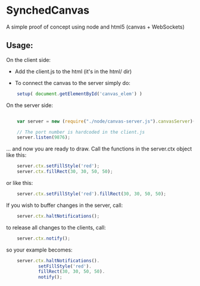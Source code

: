 # SynchedCanvas

A simple proof of concept using node and html5 (canvas + WebSockets)

## Usage:

On the client side:

* Add the client.js to the html (it's in the html/ dir)

* To connect the canvas to the server simply do:

```javascript
	setup( document.getElementById('canvas_elem') )
```

On the server side:

```javascript

	var server = new (require("./node/canvas-server.js").canvasServer)();

	// The port number is hardcoded in the client.js
	server.listen(9876);
```

... and now you are ready to draw. Call the functions in the server.ctx object
like this:

```javascript
	server.ctx.setFillStyle('red');
	server.ctx.fillRect(30, 30, 50, 50);
```

or like this:

```javascript
	server.ctx.setFillStyle('red').fillRect(30, 30, 50, 50);
```

If you wish to buffer changes in the server, call:
```javascript
	server.ctx.haltNotifications();
```

to release all changes to the clients, call:
```javascript
	server.ctx.notify();
```

so your example becomes:
```javascript
	server.ctx.haltNotifications().
			setFillStyle('red').
			fillRect(30, 30, 50, 50).
			notify();
```

